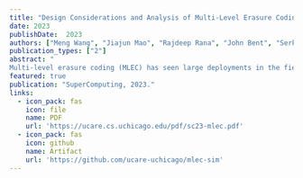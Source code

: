 ```yaml
---
title: "Design Considerations and Analysis of Multi-Level Erasure Coding in Large-Scale Data Centers"
date: 2023
publishDate:  2023
authors: ["Meng Wang", "Jiajun Mao", "Rajdeep Rana", "John Bent", "Serkay Olmez", "Anjus George", "Garrett Wilson Ransom", "Jun Li", "Haryadi S Gunawi"]
publication_types: ["2"]
abstract: "
Multi-level erasure coding (MLEC) has seen large deployments in the field, but there is no in-depth study of design considerations for MLEC at scale. In this paper, we provide comprehensive design considerations and analysis of MLEC at scale. We introduce the design space of MLEC in multiple dimensions, including various code parameter selections, chunk placement schemes, and various repair methods. We quantify their performance and durability, and show which MLEC schemes and repair methods can provide the best tolerance against independent/correlated failures and reduce repair network traffic by orders of magnitude. To achieve this, we use various evaluation strategies including simulation, splitting, dynamic programming, and mathematical modeling. We also compare the performance and durability of MLEC with other EC schemes such as SLEC and LRC and show that MLEC can provide high durability with higher encoding throughput and less repair network traffic over both SLEC and LRC."
featured: true
publication: "SuperComputing, 2023."
links:
  - icon_pack: fas
    icon: file
    name: PDF
    url: 'https://ucare.cs.uchicago.edu/pdf/sc23-mlec.pdf'
  - icon_pack: fas
    icon: github
    name: Artifact
    url: 'https://github.com/ucare-uchicago/mlec-sim'
---
```

